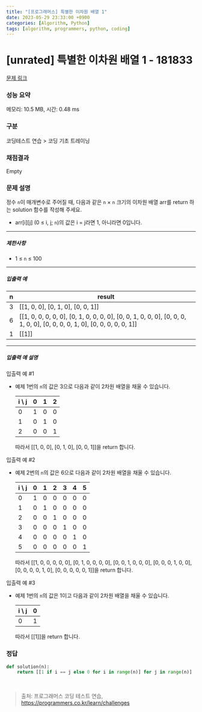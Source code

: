 ```yaml
---
title: "[프로그래머스] 특별한 이차원 배열 1"
date: 2023-05-29 23:33:00 +0900
categories: [Algorithm, Python]
tags: [algorithm, programmers, python, coding]
---
```


# [unrated] 특별한 이차원 배열 1 - 181833

[문제 링크](https://school.programmers.co.kr/learn/courses/30/lessons/181833)

### 성능 요약

메모리: 10.5 MB, 시간: 0.48 ms

### 구분

코딩테스트 연습 > 코딩 기초 트레이닝

### 채점결과

Empty

### 문제 설명

<p>정수 <code>n</code>이 매개변수로 주어질 때, 다음과 같은 <code>n</code> × <code>n</code> 크기의 이차원 배열 arr를 return 하는 solution 함수를 작성해 주세요.</p>

<ul>
<li>arr[i][j] (0 ≤ i, j; <code>n</code>)의 값은 i = j라면 1, 아니라면 0입니다.</li>
</ul>

<hr>

<h5>제한사항</h5>

<ul>
<li>1 ≤ <code>n</code> ≤ 100</li>
</ul>

<hr>

<h5>입출력 예</h5>

| n | result                                                                                                                   |
|---|--------------------------------------------------------------------------------------------------------------------------|
| 3 | [[1, 0, 0], [0, 1, 0], [0, 0, 1]]                                                                                        |
| 6 | [[1, 0, 0, 0, 0, 0], [0, 1, 0, 0, 0, 0], [0, 0, 1, 0, 0, 0], [0, 0, 0, 1, 0, 0], [0, 0, 0, 0, 1, 0], [0, 0, 0, 0, 0, 1]] |
| 1 | [[1]]                                                                                                                    |
<hr>

<h5>입출력 예 설명</h5>

<p>입출력 예 #1</p>

<ul>
<li><p>예제 1번의 <code>n</code>의 값은 3으로 다음과 같이 2차원 배열을 채울 수 있습니다.</p>

| i \ j | 0 | 1 | 2 |
|-------|---|---|---|
| 0     | 1 | 0 | 0 |
| 1     | 0 | 1 | 0 |
| 2     | 0 | 0 | 1 |

<p>따라서 [[1, 0, 0], [0, 1, 0], [0, 0, 1]]을 return 합니다.</p></li>
</ul>

<p>입출력 예 #2</p>

<ul>
<li><p>예제 2번의 <code>n</code>의 값은 6으로 다음과 같이 2차원 배열을 채울 수 있습니다.</p>

| i \ j | 0 | 1 | 2 | 3 | 4 | 5 |
|-------|---|---|---|---|---|---|
| 0     | 1 | 0 | 0 | 0 | 0 | 0 |
| 1     | 0 | 1 | 0 | 0 | 0 | 0 |
| 2     | 0 | 0 | 1 | 0 | 0 | 0 |
| 3     | 0 | 0 | 0 | 1 | 0 | 0 |
| 4     | 0 | 0 | 0 | 0 | 1 | 0 |
| 5     | 0 | 0 | 0 | 0 | 0 | 1 |

<p>따라서 [[1, 0, 0, 0, 0, 0], [0, 1, 0, 0, 0, 0], [0, 0, 1, 0, 0, 0], [0, 0, 0, 1, 0, 0], [0, 0, 0, 0, 1, 0], [0, 0, 0, 0, 0, 1]]을 return 합니다.</p></li>
</ul>

<p>입출력 예 #3</p>

<ul>
<li><p>예제 1번의 <code>n</code>의 값은 1이고 다음과 같이 2차원 배열을 채울 수 있습니다.</p>

| i \ j | 0 |
|-------|---|
| 0     | 1 |

<p>따라서 [[1]]을 return 합니다.</p></li>
</ul>

### 정답

```python
def solution(n):
    return [[1 if i == j else 0 for i in range(n)] for j in range(n)]
```

<br>

> 출처: 프로그래머스 코딩 테스트 연습, https://programmers.co.kr/learn/challenges
